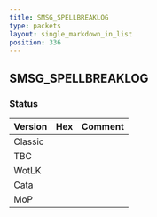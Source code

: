 ```yaml
---
title: SMSG_SPELLBREAKLOG
type: packets
layout: single_markdown_in_list
position: 336
---
```


## SMSG_SPELLBREAKLOG

### Status

Version | Hex | Comment
---------- | ---------- | ---------- 
Classic |  |  
TBC |  |  
WotLK |  |  
Cata |  |  
MoP |  |  